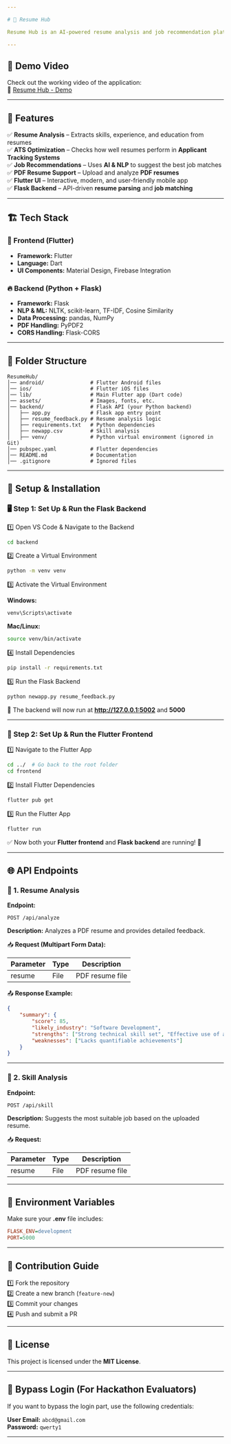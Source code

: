```yaml
---

# 🎯 Resume Hub  

Resume Hub is an AI-powered resume analysis and job recommendation platform built using **Flutter (frontend)** and **Flask (backend)**. It helps users optimize their resumes for **Applicant Tracking Systems (ATS)** and find the best job matches based on their skills and experience.  

---
```


## 🎥 Demo Video  
Check out the working video of the application:  
🔗 [Resume Hub - Demo]([https://drive.google.com/file/d/1OJ21uz_u8CI801KiUuj4sPBVLBkNm43V/view?usp=sharing].)  

---
## 🚀 Features  

✅ **Resume Analysis** – Extracts skills, experience, and education from resumes  
✅ **ATS Optimization** – Checks how well resumes perform in **Applicant Tracking Systems**  
✅ **Job Recommendations** – Uses **AI & NLP** to suggest the best job matches  
✅ **PDF Resume Support** – Upload and analyze **PDF resumes**  
✅ **Flutter UI** – Interactive, modern, and user-friendly mobile app  
✅ **Flask Backend** – API-driven **resume parsing** and **job matching**  

---

## 🏗 Tech Stack  

### 🎨 Frontend (Flutter)  
- **Framework:** Flutter  
- **Language:** Dart  
- **UI Components:** Material Design, Firebase Integration  

### 🔥 Backend (Python + Flask)  
- **Framework:** Flask  
- **NLP & ML:** NLTK, scikit-learn, TF-IDF, Cosine Similarity  
- **Data Processing:** pandas, NumPy  
- **PDF Handling:** PyPDF2  
- **CORS Handling:** Flask-CORS  

---

## 📂 Folder Structure  

```
ResumeHub/  
│── android/               # Flutter Android files  
│── ios/                   # Flutter iOS files  
│── lib/                   # Main Flutter app (Dart code)  
│── assets/                # Images, fonts, etc.  
│── backend/               # Flask API (your Python backend)  
│   ├── app.py             # Flask app entry point  
│   ├── resume_feedback.py # Resume analysis logic  
│   ├── requirements.txt   # Python dependencies  
│   ├── newapp.csv         # Skill analysis  
│   ├── venv/              # Python virtual environment (ignored in Git)  
│── pubspec.yaml           # Flutter dependencies  
│── README.md              # Documentation  
│── .gitignore             # Ignored files  
```  

---

## 🔧 Setup & Installation  

### 🖥 Step 1: Set Up & Run the Flask Backend  

1️⃣ Open VS Code & Navigate to the Backend  
```sh
cd backend
```
  
2️⃣ Create a Virtual Environment  
```sh
python -m venv venv
```

3️⃣ Activate the Virtual Environment  

**Windows:**  
```sh
venv\Scripts\activate
```  
**Mac/Linux:**  
```sh
source venv/bin/activate
```  

4️⃣ Install Dependencies  
```sh
pip install -r requirements.txt
```

5️⃣ Run the Flask Backend  
```sh
python newapp.py resume_feedback.py
```  

🔹 The backend will now run at **http://127.0.0.1:5002** and **5000**  

---

### 📱 Step 2: Set Up & Run the Flutter Frontend  

1️⃣ Navigate to the Flutter App  
```sh
cd ../  # Go back to the root folder
cd frontend
```

2️⃣ Install Flutter Dependencies  
```sh
flutter pub get
```

3️⃣ Run the Flutter App  
```sh
flutter run
```  

✅ Now both your **Flutter frontend** and **Flask backend** are running! 🚀  

---

## 🌐 API Endpoints  

### 📌 1. Resume Analysis  
**Endpoint:**  
```
POST /api/analyze
```
**Description:** Analyzes a PDF resume and provides detailed feedback.  

📥 **Request (Multipart Form Data):**  

| Parameter | Type  | Description          |
|-----------|-------|----------------------|
| resume    | File  | PDF resume file      |

📤 **Response Example:**  
```json
{
    "summary": {
        "score": 85,
        "likely_industry": "Software Development",
        "strengths": ["Strong technical skill set", "Effective use of action verbs"],
        "weaknesses": ["Lacks quantifiable achievements"]
    }
}
```

---

### 📌 2. Skill Analysis  
**Endpoint:**  
```
POST /api/skill
```
**Description:** Suggests the most suitable job based on the uploaded resume.  

📥 **Request:**  

| Parameter | Type  | Description         |
|-----------|-------|---------------------|
| resume    | File  | PDF resume file     |

---

## 📌 Environment Variables  
Make sure your **.env** file includes:  
```ini
FLASK_ENV=development
PORT=5000
```  

---

## 📜 Contribution Guide  

1️⃣ Fork the repository  
2️⃣ Create a new branch (`feature-new`)  
3️⃣ Commit your changes  
4️⃣ Push and submit a PR  

---

## 📜 License  
This project is licensed under the **MIT License**.  

---

## 🔑 Bypass Login (For Hackathon Evaluators)  
If you want to bypass the login part, use the following credentials:  

**User Email:** `abcd@gmail.com`  
**Password:** `qwerty1`  

---

